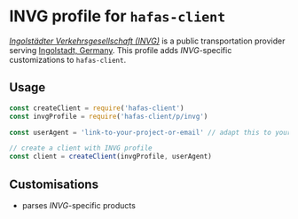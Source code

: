 # INVG profile for `hafas-client`

[*Ingolstädter Verkehrsgesellschaft (INVG)*](https://de.wikipedia.org/wiki/Ingolstädter_Verkehrsgesellschaft) is a public transportation provider serving [Ingolstadt, Germany](https://en.wikipedia.org/wiki/Ingolstadt). This profile adds *INVG*-specific customizations to `hafas-client`.

## Usage

```js
const createClient = require('hafas-client')
const invgProfile = require('hafas-client/p/invg')

const userAgent = 'link-to-your-project-or-email' // adapt this to your project!

// create a client with INVG profile
const client = createClient(invgProfile, userAgent)
```


## Customisations

- parses *INVG*-specific products
